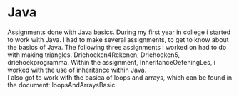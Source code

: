 # Java
Assignments done with Java basics.
During my first year in college i started to work with Java. I had to make several assignments, to get to know about
the basics of Java.
The following three assignments i worked on had to do with making triangles. 
  Driehoeken4Rekenen, Driehoeken5, driehoekprogramma.
Within the assignment, InheritanceOefeningLes, i worked with the use of inheritance within Java. 	
I also got to work with the basica of loops and arrays, which can be found in the document: loopsAndArraysBasic.
